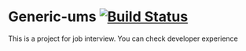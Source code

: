 # Generic-ums [![Build Status](https://travis-ci.com/wilever/generic-ums.svg?branch=master)](https://travis-ci.com/wilever/generic-ums)

This is a project for job interview. You can check developer experience
